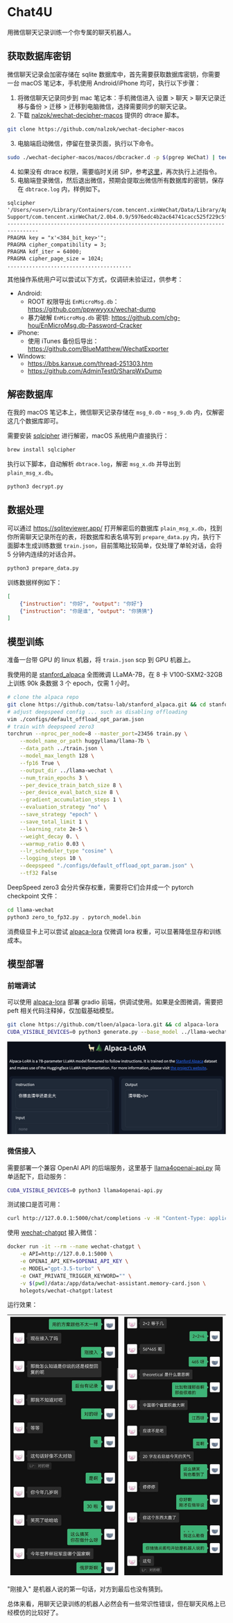 # Chat4U

用微信聊天记录训练一个你专属的聊天机器人。

## 获取数据库密钥

微信聊天记录会加密存储在 sqlite 数据库中，首先需要获取数据库密钥，你需要一台 macOS 笔记本，手机使用 Android/iPhone 均可，执行以下步骤：

1. 将微信聊天记录同步到 mac 笔记本：手机微信进入 设置 > 聊天 > 聊天记录迁移与备份 > 迁移 > 迁移到电脑微信，选择需要同步的聊天记录。
2. 下载 [nalzok/wechat-decipher-macos](https://github.com/nalzok/wechat-decipher-macos) 提供的 dtrace 脚本。
```sh
git clone https://github.com/nalzok/wechat-decipher-macos
```
3. 电脑端启动微信，停留在登录页面，执行以下命令。
```sh
sudo ./wechat-decipher-macos/macos/dbcracker.d -p $(pgrep WeChat) | tee dbtrace.log
```
4. 如果没有 dtrace 权限，需要临时关闭 SIP，参考[这里](https://apple.stackexchange.com/questions/208762/now-that-el-capitan-is-rootless-is-there-any-way-to-get-dtrace-working)，再次执行上述指令。
5. 电脑端登录微信，然后退出微信，预期会提取出微信所有数据库的密钥，保存在 `dbtrace.log` 内，样例如下。
```
sqlcipher '/Users/<user>/Library/Containers/com.tencent.xinWeChat/Data/Library/Application Support/com.tencent.xinWeChat/2.0b4.0.9/5976edc4b2ac64741cacc525f229c5fe/Message/msg_0.db'
--------------------------------------------------------------------------------
PRAGMA key = "x'<384_bit_key>'";
PRAGMA cipher_compatibility = 3;
PRAGMA kdf_iter = 64000;
PRAGMA cipher_page_size = 1024;
........................................
```

其他操作系统用户可以尝试以下方式，仅调研未验证过，供参考：
* Android:
  * ROOT 权限导出 `EnMicroMsg.db`：https://github.com/ppwwyyxx/wechat-dump
  * 暴力破解 `EnMicroMsg.db` 密钥: https://github.com/chg-hou/EnMicroMsg.db-Password-Cracker
* iPhone:
  * 使用 iTunes 备份后导出：https://github.com/BlueMatthew/WechatExporter
* Windows:
  * https://bbs.kanxue.com/thread-251303.htm
  * https://github.com/AdminTest0/SharpWxDump

## 解密数据库

在我的 macOS 笔记本上，微信聊天记录存储在 `msg_0.db` - `msg_9.db` 内，仅解密这几个数据库即可。

需要安装 [sqlcipher](https://github.com/sqlcipher/sqlcipher) 进行解密，macOS 系统用户直接执行：
```sh
brew install sqlcipher
```

执行以下脚本，自动解析 `dbtrace.log`，解密 `msg_x.db` 并导出到 `plain_msg_x.db`。
```sh
python3 decrypt.py
```

## 数据处理

可以通过 https://sqliteviewer.app/ 打开解密后的数据库 `plain_msg_x.db`，找到你所需聊天记录所在的表，将数据库和表名填写到 `prepare_data.py` 内，执行下面脚本生成训练数据 `train.json`，目前策略比较简单，仅处理了单轮对话，会将 5 分钟内连续的对话合并。
```sh
python3 prepare_data.py
```

训练数据样例如下：
```json
[
    {"instruction": "你好", "output": "你好"}
    {"instruction": "你是谁", "output": "你猜猜"}
]
```

## 模型训练

准备一台带 GPU 的 linux 机器，将 `train.json` scp 到 GPU 机器上。

我使用的是 [stanford_alpaca](https://github.com/tatsu-lab/stanford_alpaca) 全图微调 LLaMA-7B，在 8 卡 V100-SXM2-32GB 上训练 90k 条数据 3 个 epoch，仅需 1 小时。
```sh
# clone the alpaca repo
git clone https://github.com/tatsu-lab/stanford_alpaca.git && cd stanford_alpaca
# adjust deepspeed config ... such as disabling offloading
vim ./configs/default_offload_opt_param.json
# train with deepspeed zero3
torchrun --nproc_per_node=8 --master_port=23456 train.py \
    --model_name_or_path huggyllama/llama-7b \
    --data_path ../train.json \
    --model_max_length 128 \
    --fp16 True \
    --output_dir ../llama-wechat \
    --num_train_epochs 3 \
    --per_device_train_batch_size 8 \
    --per_device_eval_batch_size 8 \
    --gradient_accumulation_steps 1 \
    --evaluation_strategy "no" \
    --save_strategy "epoch" \
    --save_total_limit 1 \
    --learning_rate 2e-5 \
    --weight_decay 0. \
    --warmup_ratio 0.03 \
    --lr_scheduler_type "cosine" \
    --logging_steps 10 \
    --deepspeed "./configs/default_offload_opt_param.json" \
    --tf32 False
```

DeepSpeed zero3 会分片保存权重，需要将它们合并成一个 pytorch checkpoint 文件：
```sh
cd llama-wechat
python3 zero_to_fp32.py . pytorch_model.bin
```

消费级显卡上可以尝试 [alpaca-lora](https://github.com/tloen/alpaca-lora) 仅微调 lora 权重，可以显著降低显存和训练成本。

## 模型部署

### 前端调试

可以使用 [alpaca-lora](https://github.com/tloen/alpaca-lora) 部署 gradio 前端，供调试使用。如果是全图微调，需要把 peft 相关代码注释掉，仅加载基础模型。
```sh
git clone https://github.com/tloen/alpaca-lora.git && cd alpaca-lora
CUDA_VISIBLE_DEVICES=0 python3 generate.py --base_model ../llama-wechat
```

![](docs/alpaca-lora-ui.png)

### 微信接入

需要部署一个兼容 OpenAI API 的后端服务，这里基于 [llama4openai-api.py](https://gist.github.com/kinoc/8a042d8c5683725aa8c372274c02ea2f) 简单适配下，启动服务：
```sh
CUDA_VISIBLE_DEVICES=0 python3 llama4openai-api.py
```

测试接口是否可用：
```sh
curl http://127.0.0.1:5000/chat/completions -v -H "Content-Type: application/json" -H "Authorization: Bearer $OPENAI_API_KEY" --data '{"model":"llama-wechat","max_tokens":128,"temperature":0.95,"messages":[{"role":"user","content":"你好"}]}'
```

使用 [wechat-chatgpt](https://github.com/fuergaosi233/wechat-chatgpt) 接入微信：
```sh
docker run -it --rm --name wechat-chatgpt \
    -e API=http://127.0.0.1:5000 \
    -e OPENAI_API_KEY=$OPENAI_API_KEY \
    -e MODEL="gpt-3.5-turbo" \
    -e CHAT_PRIVATE_TRIGGER_KEYWORD="" \
    -v $(pwd)/data:/app/data/wechat-assistant.memory-card.json \
    holegots/wechat-chatgpt:latest
```

运行效果：

| ![](docs/chat1.jpg) | ![](docs/chat2.jpg) |
|---------------------|---------------------|

"刚接入" 是机器人说的第一句话，对方到最后也没有猜到。

总体来看，用聊天记录训练的机器人必然会有一些常识性错误，但在聊天风格上已经模仿的比较好了。
